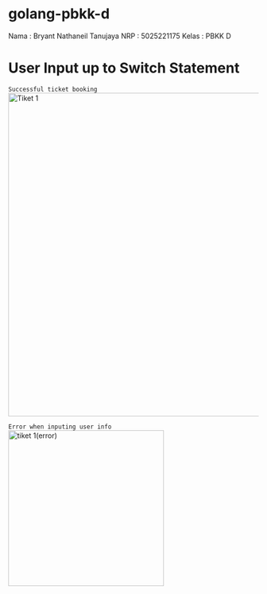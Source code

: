 # golang-pbkk-d

Nama : Bryant Nathaneil Tanujaya
NRP : 5025221175
Kelas : PBKK D

# User Input up to Switch Statement
`Successful ticket booking`<br>
<img width="650" alt="Tiket 1" src="https://github.com/user-attachments/assets/173ab778-05e3-4bc4-9e47-e2dd2e29d1f9">

`Error when inputing user info`<br>
<img width="313" alt="tiket 1(error)" src="https://github.com/user-attachments/assets/ac2d045b-dccb-4e1f-bc5d-1d6196ed5c83">

